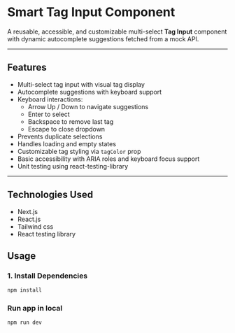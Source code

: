 # Smart Tag Input Component

A reusable, accessible, and customizable multi-select **Tag Input** component with dynamic autocomplete suggestions fetched from a mock API.

---

## Features

- Multi-select tag input with visual tag display
- Autocomplete suggestions with keyboard support
- Keyboard interactions:
  - Arrow Up / Down to navigate suggestions
  - Enter to select
  - Backspace to remove last tag
  - Escape to close dropdown
- Prevents duplicate selections
- Handles loading and empty states
- Customizable tag styling via `tagColor` prop
- Basic accessibility with ARIA roles and keyboard focus support
- Unit testing using react-testing-library

---

## Technologies Used

- Next.js
- React.js
- Tailwind css
- React testing library

## Usage

### 1. Install Dependencies

```bash
npm install
```

### Run app in local

```bash
npm run dev
```
